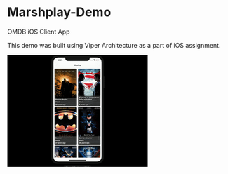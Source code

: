 # Marshplay-Demo
OMDB iOS Client App

This demo was built using Viper Architecture as a part of iOS assignment.

![](demo.gif)
